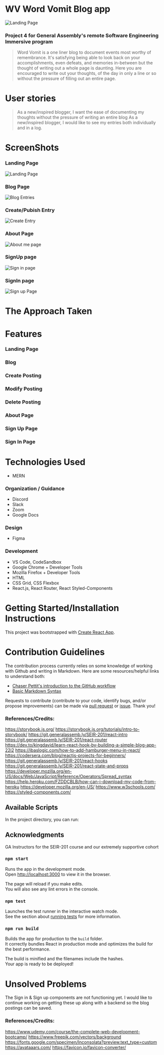# WV Word Vomit Blog app
<img src="./src/images/LandingDesktop.png" alt="Landing Page">

### Project 4 for General Assembly's remote Software Engineering Immersive program

> Word Vomit is a one liner blog to document events most worthy of remembrance. It's satisfying being able to look back on your accomplishments, even defeats, and memories in-between but the thought of writing out a whole page is daunting. Here you are encouraged to write out your thoughts, of the day in only a line or so without the pressure of filling out an entire page.

# User stories
> As a new/inspired blogger, I want the ease of documenting my thoughts without the pressure of writing an entire blog
> As a new/inspired blogger, I would like to see my entries both individually and in a log.
# ScreenShots

### Landing Page
<img src="./src/images/landingMobile.png" alt="Landing Page">

### Blog Page
<img src="./src/images/postings.png" alt="Blog Entries">

### Create/Pubish Entry
<img src="./src/images/newPost.png" alt="Create Entry">

### About Page
<img src="./src/images/aboutMe.png" alt="About me page">

### SignUp page
<img src="./src/images/signUp.png" alt="Sign in page">

### SignIn page
<img src="./src/images/signIn.png" alt="Sign up Page">


# The Approach Taken

# Features

### Landing Page

### Blog

### Create Posting

### Modify Posting

### Delete Posting

### About Page

### Sign Up Page

### Sign In Page

# Technologies Used

- MERN

### Organization / Guidance

- Discord
- Slack
- Zoom
- Google Docs


### Design

- Figma

### Development

- VS Code, CodeSandbox
- Google Chrome + Developer Tools
- Mozilla Firefox + Developer Tools
- HTML
- CSS Grid, CSS Flexbox
- React.js, React Router, React Styled-Components

# Getting Started/Installation Instructions

This project was bootstrapped with [Create React App](https://github.com/facebook/create-react-app).

# Contribution Guidelines
The contribution process currently relies on some knowledge of working with Github and writing in Markdown. Here are some resources/helpful links to understand both: 
- [Chaser Pettit's introduction to the GitHub workflow](https://gist.github.com/Chaser324/ce0505fbed06b947d962)
- [Basic Markdown Syntax](https://www.markdownguide.org/basic-syntax/)

Requests to contribute (contribute to your code, identify bugs, and/or propose improvements) can be made via [pull request](https://github.com/big-brainers/boat-frontend/compare) or [issue](https://github.com/big-brainers/boat-frontend/issues/new/choose). Thank you!

### References/Credits:
https://storybook.js.org/
https://storybook.js.org/tutorials/intro-to-storybook/
https://git.generalassemb.ly/SEIR-201/react-intro
https://git.generalassemb.ly/SEIR-201/react-router
https://dev.to/kingdavid/learn-react-hook-by-building-a-simple-blog-app-22i2
https://ibaslogic.com/how-to-add-hamburger-menu-in-react/
https://codersera.com/blog/reactjs-projects-for-beginners/
https://git.generalassemb.ly/SEIR-201/react-hooks
https://git.generalassemb.ly/SEIR-201/react-state-and-props
https://developer.mozilla.org/en-US/docs/Web/JavaScript/Reference/Operators/Spread_syntax
https://help.heroku.com/FZDDCBLB/how-can-i-download-my-code-from-heroku
https://developer.mozilla.org/en-US/
https://www.w3schools.com/
https://styled-components.com/
## Available Scripts

In the project directory, you can run:

## Acknowledgments
GA Instructors for the SEIR-201 course and our extremely supportive cohort

### `npm start`

Runs the app in the development mode.\
Open [http://localhost:3000](http://localhost:3000) to view it in the browser.

The page will reload if you make edits.\
You will also see any lint errors in the console.

### `npm test`

Launches the test runner in the interactive watch mode.\
See the section about [running tests](https://facebook.github.io/create-react-app/docs/running-tests) for more information.

### `npm run build`

Builds the app for production to the `build` folder.\
It correctly bundles React in production mode and optimizes the build for the best performance.

The build is minified and the filenames include the hashes.\
Your app is ready to be deployed!

# Unsolved Problems

The Sign in & Sign up components are not functioning yet. I would like to continue working on getting these up along with a backend so the blog postings can be saved.

### References/Credits:

https://www.udemy.com/course/the-complete-web-development-bootcamp/
https://www.freepik.com/vectors/background
https://fonts.google.com/specimen/Inconsolata?preview.text_type=custom
https://avataaars.com/
https://favicon.io/favicon-converter/
